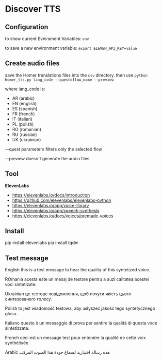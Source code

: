 # Discover TTS

## Configuration
to show current Evniroment Variables:
`env`

to save a new environment variable:
`export ELEVEN_API_KEY=value`

## Create audio files
save the Homer translations files into the `csv` directory.
then use 
`python homer_tts.py lang_code --quest=flow_name --preview`

where lang_code is:

- AR (arabic)
- EN (english)
- ES (spanish)
- FR (french)
- IT (italian)
- PL (polish)
- RO (romanian)
- RU (russian)
- UK (ukrainian)

--quest parameters filters only the selected flow

--preview doesn't generate the audio files

## Tool

**ElevenLabs**

- https://elevenlabs.io/docs/introduction
- https://github.com/elevenlabs/elevenlabs-python
- https://elevenlabs.io/app/voice-library
- https://elevenlabs.io/app/speech-synthesis
- https://elevenlabs.io/docs/voices/premade-voices

## Install
pip install elevenlabs
pip install tqdm

## Test message

English
this is a test message to hear the quality of this syntetized voice.

ROmania
acesta este un mesaj de testare pentru a auzi calitatea acestei voci sintetizate.

Ukrainian
це тестове повідомлення, щоб почути якість цього синтезованого голосу.

Polish
to jest wiadomość testowa, aby usłyszeć jakość tego syntetycznego głosu.

Italiano
questo è un messaggio di prova per sentire la qualità di questa voce sintetizzata.

French
ceci est un message test pour entendre la qualité de cette voix synthétisée.

Arabic
هذه رسالة اختبارية لسماع جودة هذا الصوت المركب

